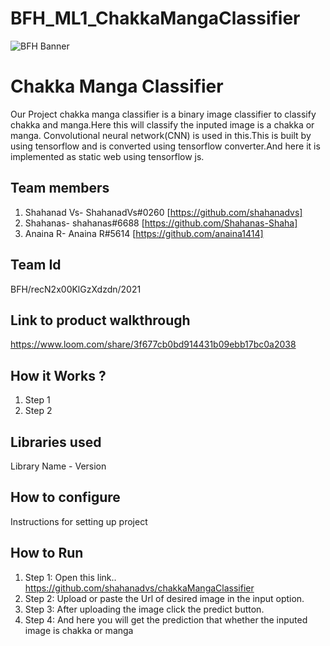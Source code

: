 # BFH_ML1_ChakkaMangaClassifier


![BFH Banner](https://trello-attachments.s3.amazonaws.com/542e9c6316504d5797afbfb9/542e9c6316504d5797afbfc1/39dee8d993841943b5723510ce663233/Frame_19.png)
# Chakka Manga Classifier
Our Project chakka manga classifier is a binary image classifier to classify chakka and manga.Here this will classify the inputed image is a chakka or manga. Convolutional neural network(CNN) is used in this.This is built by using tensorflow and is converted using tensorflow converter.And here it is implemented as static web using tensorflow js.
## Team members
1. Shahanad Vs- ShahanadVs#0260 [https://github.com/shahanadvs]
2. Shahanas- shahanas#6688 [https://github.com/Shahanas-Shaha]
3. Anaina R- Anaina R#5614 [https://github.com/anaina1414]
## Team Id
BFH/recN2x00KlGzXdzdn/2021
## Link to product walkthrough
https://www.loom.com/share/3f677cb0bd914431b09ebb17bc0a2038
## How it Works ?
1. Step 1
2. Step 2
## Libraries used
Library Name - Version
## How to configure
Instructions for setting up project
## How to Run
1. Step 1: Open this link.. https://github.com/shahanadvs/chakkaMangaClassifier
2. Step 2: Upload or paste the Url of desired image in the input option.
3. Step 3: After uploading the image click the predict button.
4. Step 4: And here you will get the prediction that whether the inputed image is chakka or manga

